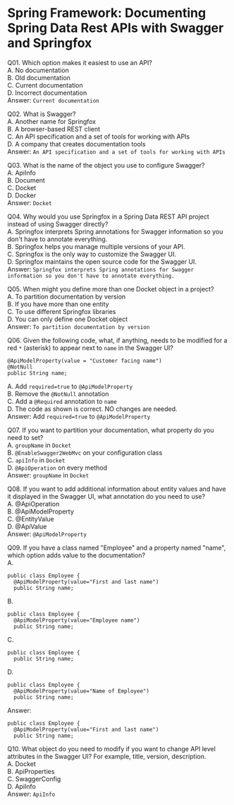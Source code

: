 Spring Framework: Documenting Spring Data Rest APIs with Swagger and Springfox  
==============================================================================  

Q01. Which option makes it easiest to use an API?  
A. No documentation  
B. Old documentation  
C. Current documentation  
D. Incorrect documentation  
Answer: `Current documentation`  

Q02. What is Swagger?  
A. Another name for Springfox  
B. A browser-based REST client  
C. An API specification and a set of tools for working with APIs  
D. A company that creates documentation tools  
Answer: `An API specification and a set of tools for working with APIs`  

Q03. What is the name of the object you use to configure Swagger?  
A. ApiInfo  
B. Document  
C. Docket  
D. Docker  
Answer: `Docket`  

Q04. Why would you use Springfox in a Spring Data REST API project instead of using Swagger directly?  
A. Springfox interprets Spring annotations for Swagger information so you don't have to annotate everything.  
B. Springfox helps you manage multiple versions of your API.  
C. Springfox is the only way to customize the Swagger UI.  
D. Springfox maintains the open source code for the Swagger UI.  
Answer: `Springfox interprets Spring annotations for Swagger information so you don't have to annotate everything.`  

Q05. When might you define more than one Docket object in a project?  
A. To partition documentation by version  
B. If you have more than one entity  
C. To use different Springfox libraries  
D. You can only define one Docket object  
Answer: `To partition documentation by version`  

Q06. Given the following code, what, if anything, needs to be modified for a red `*` (asterisk) to appear next to `name` in the Swagger UI?  
```
@ApiModelProperty(value = "Customer facing name")
@NotNull
public String name;
```  
A. Add `required=true` to `@ApiModelProperty`  
B. Remove the `@NotNull` annotation  
C. Add a `@Required` annotation to `name`  
D. The code as shown is correct. NO changes are needed.  
Answer: Add `required=true` to `@ApiModelProperty`  

Q07. If you want to partition your documentation, what property do you need to set?  
A. `groupName` in `Docket`  
B. `@EnableSwagger2WebMvc` on your configuration class  
C. `apiInfo` in `Docket`  
D. `@ApiOperation` on every method  
Answer: `groupName` in `Docket`  

Q08. If you want to add additional information about entity values and have it displayed in the Swagger UI, what annotation do you need to use?  
A. @ApiOperation  
B. @ApiModelProperty  
C. @EntityValue  
D. @ApiValue  
Answer: `@ApiModelProperty`  

Q09. If you have a class named "Employee" and a property named "name", which option adds value to the documentation?  
A.  
```
public class Employee {
  @ApiModelProperty(value="First and last name")
  public String name;
```  
B.  
```
public class Employee {
  @ApiModelProperty(value="Employee name")
  public String name;
```  
C.  
```
public class Employee {
  public String name;
```  
D.  
```
public class Employee {
  @ApiModelProperty(value="Name of Employee")
  public String name;
```  
Answer:  
```
public class Employee {
  @ApiModelProperty(value="First and last name")
  public String name;
```  

Q10. What object do you need to modify if you want to change API level attributes in the Swagger UI? For example, title, version, description.  
A. Docket  
B. ApiProperties  
C. SwaggerConfig  
D. ApiInfo  
Answer: `ApiInfo`  